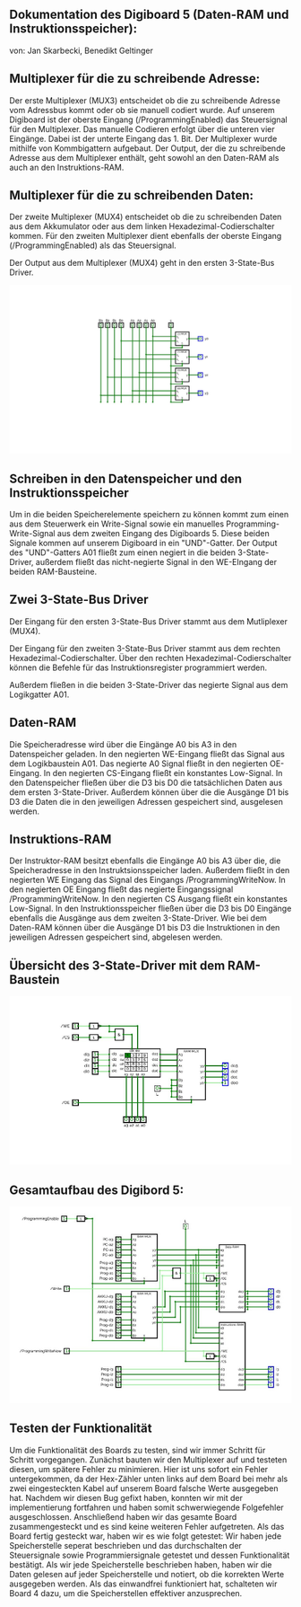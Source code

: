 ## Dokumentation des Digiboard 5 (Daten-RAM und Instruktionsspeicher):
von: Jan Skarbecki, Benedikt Geltinger

## Multiplexer für die zu schreibende Adresse:

Der erste Multiplexer (MUX3) entscheidet ob die zu schreibende Adresse vom Adressbus kommt oder ob sie manuell codiert wurde.
Auf unserem Digiboard ist der oberste Eingang (/ProgrammingEnabled) das Steuersignal für den Multiplexer. 
Das manuelle Codieren erfolgt über die unteren vier Eingänge. Dabei ist der unterte Eingang das 1. Bit.
Der Multiplexer wurde mithilfe von Kommbigattern aufgebaut.
Der Output, der die zu schreibende Adresse aus dem Multiplexer enthält, geht sowohl an den Daten-RAM als auch an den Instruktions-RAM.



## Multiplexer für die zu schreibenden Daten:

Der zweite Multiplexer (MUX4) entscheidet ob die zu schreibenden Daten aus dem Akkumulator oder aus dem linken Hexadezimal-Codierschalter kommen.
Für den zweiten Multiplexer dient ebenfalls der oberste Eingang (/ProgrammingEnabled) als das Steuersignal.


Der Output aus dem Multiplexer (MUX4) geht in den ersten 3-State-Bus Driver. 

![](MUX4.png)

## Schreiben in den Datenspeicher und den Instruktionsspeicher
Um in die beiden Speicherelemente speichern zu können kommt zum einen aus dem Steuerwerk ein Write-Signal sowie ein manuelles Programming-Write-Signal aus dem zweiten Eingang des Digiboards 5.
Diese beiden Signale kommen auf unserem Digiboard in ein "UND"-Gatter.
Der Output des "UND"-Gatters A01 fließt zum einen negiert in die beiden 3-State-Driver, außerdem fließt das nicht-negierte Signal in den WE-EIngang der beiden RAM-Bausteine.
## Zwei 3-State-Bus Driver 

Der Eingang für den ersten 3-State-Bus Driver stammt aus dem Mutliplexer (MUX4).

Der Eingang für den zweiten 3-State-Bus Driver stammt aus dem rechten Hexadezimal-Codierschalter.
Über den rechten Hexadezimal-Codierschalter können die Befehle für das Instruktionsregister programmiert werden.

Außerdem fließen in die beiden 3-State-Driver das negierte Signal aus dem Logikgatter A01.


## Daten-RAM
Die Speicheradresse wird über die Eingänge A0 bis A3 in den Datenspeicher geladen. In den negierten WE-Eingang fließt das Signal aus dem Logikbaustein A01. 
Das negierte A0 Signal fließt in den negierten OE-Eingang. In den negierten CS-Eingang fließt ein konstantes Low-Signal.
In den Datenspeicher fließen über die D3 bis D0 die tatsächlichen Daten aus dem ersten 3-State-Driver.
Außerdem können über die die Ausgänge D1 bis D3 die Daten die in den jeweiligen Adressen gespeichert sind, ausgelesen werden.



## Instruktions-RAM
Der Instruktor-RAM besitzt ebenfalls die Eingänge A0 bis A3 über die, die Speicheradresse in den Instruktsionsspeicher laden. Außerdem fließt in den negierten WE Eingang das
Signal des Eingangs /ProgrammingWriteNow. In den negierten OE Eingang fließt das negierte Eingangssignal /ProgrammingWriteNow.
In den negierten CS Ausgang fließt ein konstantes Low-Signal.
In den Instruktionsspeicher fließen über die D3 bis D0 Eingänge ebenfalls die Ausgänge aus dem zweiten 3-State-Driver.
Wie bei dem Daten-RAM können über die Ausgänge D1 bis D3 die Instruktionen in den jeweiligen Adressen gespeichert sind, abgelesen werden.

## Übersicht des 3-State-Driver mit dem RAM-Baustein 
![](UebersichtRAM.png)


## Gesamtaufbau des Digibord 5:
![](Bord5.png)

## Testen der Funktionalität
Um die Funktionalität des Boards zu testen, sind wir immer Schritt für Schritt vorgegangen. Zunächst bauten wir den Multiplexer auf und testeten diesen, um spätere Fehler zu minimieren. Hier ist uns sofort ein Fehler untergekommen, da der Hex-Zähler unten links auf dem Board bei mehr als zwei eingesteckten Kabel auf unserem Board falsche Werte ausgegeben hat. Nachdem wir diesen Bug gefixt haben, konnten wir mit der implementierung fortfahren und haben somit schwerwiegende Folgefehler ausgeschlossen. Anschließend haben wir das gesamte Board zusammengesteckt und es sind keine weiteren Fehler aufgetreten. Als das Board fertig gesteckt war, haben wir es wie folgt getestet: Wir haben jede Speicherstelle seperat beschrieben und das durchschalten der Steuersignale sowie Programmiersignale getestet und dessen Funktionalität bestätigt. Als wir jede Speicherstelle beschrieben haben, haben wir die Daten gelesen auf jeder Speicherstelle und notiert, ob die korrekten Werte ausgegeben werden. Als das einwandfrei funktioniert hat, schalteten wir Board 4 dazu, um die Speicherstellen effektiver anzusprechen.
